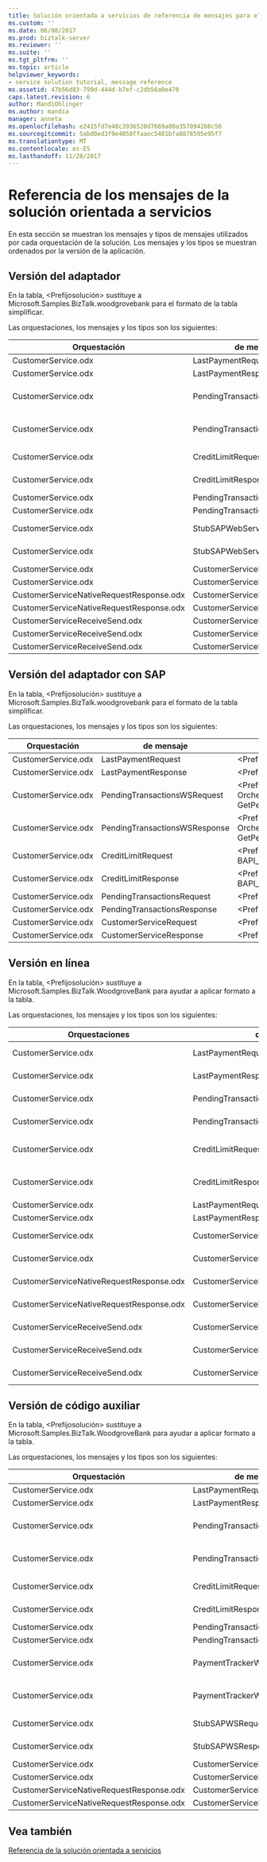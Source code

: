 ```yaml
---
title: Solución orientada a servicios de referencia de mensajes para el servicio | Documentos de Microsoft
ms.custom: ''
ms.date: 06/08/2017
ms.prod: biztalk-server
ms.reviewer: ''
ms.suite: ''
ms.tgt_pltfrm: ''
ms.topic: article
helpviewer_keywords:
- service solution tutorial, message reference
ms.assetid: 47b56d83-799d-444d-b7ef-c2db56a0e470
caps.latest.revision: 6
author: MandiOhlinger
ms.author: mandia
manager: anneta
ms.openlocfilehash: e2415fd7e48c3936520d7669a80a357094266c56
ms.sourcegitcommit: 5abd0ed3f9e4858ffaaec5481bfa8878595e95f7
ms.translationtype: MT
ms.contentlocale: es-ES
ms.lasthandoff: 11/28/2017
---
```

# <a name="message-reference-for-the-service-oriented-solution"></a>Referencia de los mensajes de la solución orientada a servicios
En esta sección se muestran los mensajes y tipos de mensajes utilizados por cada orquestación de la solución. Los mensajes y los tipos se muestran ordenados por la versión de la aplicación.  
  
## <a name="adapter-version"></a>Versión del adaptador  
 En la tabla, \<Prefijosolución\> sustituye a Microsoft.Samples.BizTalk.woodgrovebank para el formato de la tabla simplificar.  
  
 Las orquestaciones, los mensajes y los tipos son los siguientes:  
  
|Orquestación|de mensaje|Tipo de mensaje|  
|-------------------|-------------|------------------|  
|CustomerService.odx|LastPaymentRequest|\<Prefijosolución\>. Schemas.LastPaymentRequest|  
|CustomerService.odx|LastPaymentResponse|\<Prefijosolución\>. Schemas.LastPaymentResponse|  
|CustomerService.odx|PendingTransactionsWSRequest|\<Prefijosolución\>. Orchestrations.Adapter.PendTransWS.PendingTransactionsWebService_. GetPendingTransactions_request|  
|CustomerService.odx|PendingTransactionsWSResponse|\<Prefijosolución\>. Orchestrations.Adapter.PendTransWS.PendingTransactionsWebService_. GetPendingTransactions_response|  
|CustomerService.odx|CreditLimitRequest|\<Prefijosolución\>. Schemas.BAPI_BANKACCT_GET_DETAIL. BAPI_BANKACCT_GET_DETAIL_Request|  
|CustomerService.odx|CreditLimitResponse|\<Prefijosolución\>. Schemas.BAPI_BANKACCT_GET_DETAIL. BAPI_BANKACCT_GET_DETAIL_Response|  
|CustomerService.odx|PendingTransactionsRequest|\<Prefijosolución\>. Schemas.PendingTransactionsRequest|  
|CustomerService.odx|PendingTransactionsResponse|\<Prefijosolución\>. Schemas.PendingTransactionsResponse|  
|CustomerService.odx|StubSAPWebServiceRequest|\<Prefijosolución\>. Orchestrations.Adapter.StubSAPWS.StubSAPWS_. GetAccountDetails_request|  
|CustomerService.odx|StubSAPWebServiceResponse|\<Prefijosolución\>. Orchestrations.Adapter.StubSAPWS.StubSAPWS_. GetAccountDetails_response|  
|CustomerService.odx|CustomerServiceRequest|\<Prefijosolución\>. Schemas.CustomerServiceRequest|  
|CustomerService.odx|CustomerServiceResponse|\<Prefijosolución\>. Schemas.CustomerServiceResponse|  
|CustomerServiceNativeRequestResponse.odx|CustomerServiceRequest|\<Prefijosolución\>. Schemas.CustomerServiceRequest|  
|CustomerServiceNativeRequestResponse.odx|CustomerServiceResponse|\<Prefijosolución\>. Schemas.CustomerServiceResponse|  
|CustomerServiceReceiveSend.odx|CustomerServiceResponse2|\<Prefijosolución\>. Schemas.CustomerServiceResponse|  
|CustomerServiceReceiveSend.odx|CustomerServiceResponse|\<Prefijosolución\>. Schemas.CustomerServiceResponse|  
|CustomerServiceReceiveSend.odx|CustomerServiceRequest|\<Prefijosolución\>. Schemas.CustomerServiceRequest|  
  
## <a name="adapter-with-sap-version"></a>Versión del adaptador con SAP  
 En la tabla, \<Prefijosolución\> sustituye a Microsoft.Samples.BizTalk.woodgrovebank para el formato de la tabla simplificar.  
  
 Las orquestaciones, los mensajes y los tipos son los siguientes:  
  
|Orquestación|de mensaje|Tipo de mensaje|  
|-------------------|-------------|------------------|  
|CustomerService.odx|LastPaymentRequest|\<Prefijosolución\>. Schemas.LastPaymentRequest|  
|CustomerService.odx|LastPaymentResponse|\<Prefijosolución\>. Schemas.LastPaymentResponse|  
|CustomerService.odx|PendingTransactionsWSRequest|\<Prefijosolución\>. Orchestrations.Adapter.PendTransWS.PendingTransactionsWebService_. GetPendingTransactions_request|  
|CustomerService.odx|PendingTransactionsWSResponse|\<Prefijosolución\>. Orchestrations.Adapter.PendTransWS.PendingTransactionsWebService_. GetPendingTransactions_response|  
|CustomerService.odx|CreditLimitRequest|\<Prefijosolución\>. Schemas.BAPI_BANKACCT_GET_DETAIL. BAPI_BANKACCT_GET_DETAIL_Request|  
|CustomerService.odx|CreditLimitResponse|\<Prefijosolución\>. Schemas.BAPI_BANKACCT_GET_DETAIL. BAPI_BANKACCT_GET_DETAIL_Response|  
|CustomerService.odx|PendingTransactionsRequest|\<Prefijosolución\>. Schemas.PendingTransactionsRequest|  
|CustomerService.odx|PendingTransactionsResponse|\<Prefijosolución\>. Schemas.PendingTransactionsResponse|  
|CustomerService.odx|CustomerServiceRequest|\<Prefijosolución\>. Schemas.CustomerServiceRequest|  
|CustomerService.odx|CustomerServiceResponse|\<Prefijosolución\>. Schemas.CustomerServiceResponse|  
  
## <a name="inline-version"></a>Versión en línea  
 En la tabla, \<Prefijosolución\> sustituye a Microsoft.Samples.BizTalk.WoodgroveBank para ayudar a aplicar formato a la tabla.  
  
 Las orquestaciones, los mensajes y los tipos son los siguientes:  
  
|Orquestaciones|de mensaje|Tipo de mensaje|  
|--------------------|-------------|------------------|  
|CustomerService.odx|LastPaymentRequest|\<Prefijosolución\>. Schemas.LastPaymentRequest|  
|CustomerService.odx|LastPaymentResponse|\<Prefijosolución\>. Schemas.LastPaymentResponse|  
|CustomerService.odx|PendingTransactionsWSRequest|\<Prefijosolución\>. Schemas.PendingTransactionsRequest|  
|CustomerService.odx|PendingTransactionsWSResponse|\<Prefijosolución\>. Schemas.PendingTransactionsResponse|  
|CustomerService.odx|CreditLimitRequest|\<Prefijosolución\>. Schemas.BAPI_BANKACCT_GET_DETAIL. BAPI_BANKACCT_GET_DETAIL_Request|  
|CustomerService.odx|CreditLimitResponse|\<Prefijosolución\>. Schemas.BAPI_BANKACCT_GET_DETAIL. BAPI_BANKACCT_GET_DETAIL_Response|  
|CustomerService.odx|LastPaymentRequestAfterSendPipeline|System.Xml.XmlDocument|  
|CustomerService.odx|LastPaymentResponseBeforeReceivePipeline|System.Xml.XmlDocument|  
|CustomerService.odx|CustomerServiceRequest|\<Prefijosolución\>. Schemas.CustomerServiceRequest|  
|CustomerService.odx|CustomerServiceResponse|\<Prefijosolución\>. Schemas.CustomerServiceResponse|  
|CustomerServiceNativeRequestResponse.odx|CustomerServiceRequest|\<Prefijosolución\>. Schemas.CustomerServiceRequest|  
|CustomerServiceNativeRequestResponse.odx|CustomerServiceResponse|\<Prefijosolución\>. Schemas.CustomerServiceResponse|  
|CustomerServiceReceiveSend.odx|CustomerServiceResponse2|\<Prefijosolución\>. Schemas.CustomerServiceResponse|  
|CustomerServiceReceiveSend.odx|CustomerServiceResponse|\<Prefijosolución\>. Schemas.CustomerServiceResponse|  
|CustomerServiceReceiveSend.odx|CustomerServiceRequest|\<Prefijosolución\>. Schemas.CustomerServiceRequest|  
  
## <a name="stub-version"></a>Versión de código auxiliar  
 En la tabla, \<Prefijosolución\> sustituye a Microsoft.Samples.BizTalk.WoodgroveBank para ayudar a aplicar formato a la tabla.  
  
 Las orquestaciones, los mensajes y los tipos son los siguientes:  
  
|Orquestación|de mensaje|Tipo de mensaje|  
|-------------------|-------------|------------------|  
|CustomerService.odx|LastPaymentRequest|\<Prefijosolución\>. Schemas.LastPaymentRequest|  
|CustomerService.odx|LastPaymentResponse|\<Prefijosolución\>. Schemas.LastPaymentResponse|  
|CustomerService.odx|PendingTransactionsWSRequest|\<Prefijosolución\>. Orchestrations.Stubbed.StubPendTransWS.StubPendingTransactionsWebService_. GetPendingTransactions_request|  
|CustomerService.odx|PendingTransactionsWSResponse|\<Prefijosolución\>. Orchestrations.Stubbed.StubPendTransWS.StubPendingTransactionsWebService_. GetPendingTransactions_response|  
|CustomerService.odx|CreditLimitRequest|\<Prefijosolución\>. Schemas.BAPI_BANKACCT_GET_DETAIL. BAPI_BANKACCT_GET_DETAIL_Request|  
|CustomerService.odx|CreditLimitResponse|\<Prefijosolución\>. Schemas.BAPI_BANKACCT_GET_DETAIL. BAPI_BANKACCT_GET_DETAIL_Response|  
|CustomerService.odx|PendingTransactionsRequest|\<Prefijosolución\>. Schemas.PendingTransactionsRequest|  
|CustomerService.odx|PendingTransactionsResponse|\<Prefijosolución\>. Schemas.PendingTransactionsResponse|  
|CustomerService.odx|PaymentTrackerWSRequest|\<Prefijosolución\>. Orchestrations.Stubbed.StubPmntTrckWS.StubPaymentTrackerWebService_. GetLastPayments_request|  
|CustomerService.odx|PaymentTrackerWSResponse|\<Prefijosolución\>. Orchestrations.Stubbed.StubPmntTrckWS.StubPaymentTrackerWebService_. GetLastPayments_response|  
|CustomerService.odx|StubSAPWSRequest|\<Prefijosolución\>. Orchestrations.Stubbed.StubSAPWS.StubSAPWS_. GetAccountDetails_request|  
|CustomerService.odx|StubSAPWSResponse|\<Prefijosolución\>. Orchestrations.Stubbed.StubSAPWS.StubSAPWS_. GetAccountDetails_response|  
|CustomerService.odx|CustomerServiceRequest|\<Prefijosolución\>. Schemas.CustomerServiceRequest|  
|CustomerService.odx|CustomerServiceResponse|\<Prefijosolución\>. Schemas.CustomerServiceResponse|  
|CustomerServiceNativeRequestResponse.odx|CustomerServiceRequest|\<Prefijosolución\>. Schemas.CustomerServiceRequest|  
|CustomerServiceNativeRequestResponse.odx|CustomerServiceResponse|\<Prefijosolución\>. Schemas.CustomerServiceResponse|  
  
## <a name="see-also"></a>Vea también  
 [Referencia de la solución orientada a servicios](../core/service-oriented-solution-reference.md)
